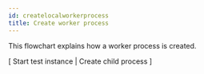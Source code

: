 ```yaml
---
id: createlocalworkerprocess
title: Create worker process
---
```

This flowchart explains how a worker process is created.
<div class="flowcharttogglemenu">
    <span>[</span>
    <a class="flowcharttogglelink" onclick="createFlowChart(startTestInstance)">Start test instance</a>
    <span>|</span>
    <a class="flowcharttogglelink" onclick="createFlowChart(createChildProcess)">Create child process</a>
    <span>]</span>
    <div id="flowChartGraphDiv"></div>
</div>
<script src="https://unpkg.com/mermaid@8.3.1/dist/mermaid.min.js"></script>
<script src="/js/flowchart.js"></script>
<script>
    var startTestInstance = `
    graph TD
        STARTINSTANCE("Call @wdio/cli:launcher startInstance()")-->
        CALLRUNNERRUNMETHOD["Call @wdio/local-runner:index.js run()<br>return @wdio/local-runner:worker instance"]-->
        ADDLISTENERS["Add message, error, exit event<br>listeners to worker instance."]-->
        ADDWORKERTOPOOL[Add worker instance to worker pool.]-->
        ENDWORKERSETUP(End setup, create worker.)
    `;
    var createChildProcess = `
    graph TD
        CREATECHILDPROCESS(Create child process)-->
        CALLPOSTMESSAGE["Call @wdio/local-runner:worker postMessage(). If an instance is not created,<br>call startProcess() and fork a child process."]-->
        FORKCHILDPROCESS["@wdio/local-runner:worker startProcess() forks a child process<br>using the npm child_process fork() method."]-->
        CREATERUNNERINSTANCE["The args passed to  child_process fork execute the code in the<br>@wdio-local-runner run.js.This action creates a new instance<br>of @wdio/runner index.js. "]-->
        ADDHANDLERS["Add message, error and exit listeners to the forked process.<br>These listeners will process commands."]-->
        RUNWDIORUNNERINDEXJS["@wdio/local-runner postMessage() instructs the child process to<br>run the code @wdio/runner index.js."]-->
        POSTMESSAGE["@wdio/local-runner postMessage() sends child process a message that<br>contains the capability id,'run' command, config file, CLI args,<br>capabilties, config details about automation backend, number of retries.<br>When the child process receives this message, all services, reports and<br>services are setup. The tests are them executed."]-->
        CONTROLPASSEDTORUNNERINDEXJS["Control passed to @wdio/runner:index"]-->
        TESTINITCOMPLETE("All services, reports and services are setup. The tests are them executed.<br>See Test Execution flow chart for more information.")
    `;
    (function(){
        createFlowChart(startTestInstance);
    })();
</script>